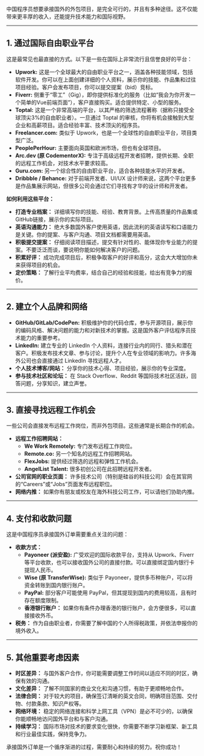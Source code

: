 中国程序员想要承接国外的外包项目，是完全可行的，并且有多种途径。这不仅能带来更丰厚的收入，还能提升技术能力和国际视野。

------



## 1. 通过国际自由职业平台



这是最常见也最直接的方式。以下是一些在国际上非常流行且信誉良好的平台：

- **Upwork:** 这是一个全球最大的自由职业平台之一，涵盖各种技能领域，包括软件开发。你可以在上面创建详细的个人资料，展示你的技能、作品集和过往项目经验。客户会发布项目，你可以提交提案（bid）竞标。
- **Fiverr:** 侧重于“零工”（Gig），即你提供标准化的服务（比如“我会为你开发一个简单的Vue前端页面”），客户直接购买。适合提供特定、小型的服务。
- **Toptal:** 这是一个非常高端的平台，以其严格的筛选流程著称（据称只接受全球顶尖3%的自由职业者）。一旦通过 Toptal 的审核，你将有机会接触到大型企业和高薪项目。适合经验丰富、技术顶尖的程序员。
- **Freelancer.com:** 类似于 Upwork，也是一个全球性的自由职业平台，项目类型广泛。
- **PeoplePerHour:** 主要面向英国和欧洲市场，但也有全球项目。
- **Arc.dev (原 CodementorX):** 专注于高级远程开发者招聘，提供长期、全职的远程工作机会，对技术水平要求较高。
- **Guru.com:** 另一个综合性的自由职业平台，适合各种技能水平的开发者。
- **Dribbble / Behance:** 对于前端开发者、UI/UX 设计师来说，这两个平台更多是作品集展示网站，但很多公司会通过它们寻找有才华的设计师和开发者。

**如何利用这些平台：**

- **打造专业档案：** 详细填写你的技能、经验、教育背景。上传高质量的作品集或GitHub链接，展示你的实际项目。
- **英语沟通能力：** 绝大多数国外客户使用英语，因此流利的英语读写和口语能力是关键。你的提案、与客户沟通、项目文档都需要用英语。
- **积极提交提案：** 仔细阅读项目描述，提交有针对性的、能体现你专业能力的提案。不要泛泛而谈，要说明你能如何解决客户的问题。
- **积累好评：** 成功完成项目后，积极争取客户的好评和高分，这会大大增加你未来获得项目的机会。
- **定价策略：** 了解行业平均费率，结合自己的经验和技能，给出有竞争力的报价。

------



## 2. 建立个人品牌和网络



- **GitHub/GitLab/CodePen:** 积极维护你的代码仓库，参与开源项目，展示你的编码风格、解决问题的能力和对新技术的掌握。这是国外客户评估程序员技术能力的重要参考。
- **LinkedIn:** 建立专业的 LinkedIn 个人资料，连接行业内的同行、猎头和潜在客户。积极发布技术文章、参与讨论，提升个人在专业领域的影响力。许多海外公司也会直接通过 LinkedIn 寻找远程人才。
- **个人技术博客/网站：** 分享你的技术心得、项目经验，展示你的专业深度。
- **参与技术社区和论坛：** 在 Stack Overflow、Reddit 等国际技术社区活跃，回答问题，分享知识，建立声誉。

------



## 3. 直接寻找远程工作机会



一些公司会直接发布远程工作岗位，而非外包项目。这些通常是长期合作的机会。

- **远程工作招聘网站：**
  - **We Work Remotely:** 专门发布远程工作岗位。
  - **Remote.co:** 另一个知名的远程工作招聘网站。
  - **FlexJobs:** 提供经过筛选的远程和弹性工作机会。
  - **AngelList Talent:** 很多初创公司在此招聘远程开发者。
- **公司官网的职业页面：** 许多技术公司（特别是硅谷的科技公司）会在其官网的“Careers”或“Jobs”页面发布远程职位。
- **网络内推：** 如果你有朋友或校友在海外科技公司工作，可以请他们协助内推。

------



## 4. 支付和收款问题



这是中国程序员承接国外订单需要重点关注的问题：

- **收款方式：**
  - **Payoneer (派安盈):** 广受欢迎的国际收款平台，支持从 Upwork、Fiverr 等平台收款，也可以接收国外公司的直接付款。可以直接绑定国内银行卡提现人民币。
  - **Wise (原 TransferWise):** 类似于 Payoneer，提供多币种账户，可以将资金转账到国内银行账户。
  - **PayPal:** 部分客户可能使用 PayPal，但其提现到国内的费用较高，且有时存在额度限制。
  - **香港银行账户：** 如果你有条件办理香港的银行账户，会方便很多，可以直接接收外币。
- **税务：** 作为自由职业者，你需要了解中国的个人所得税政策，并依法申报你的境外收入。

------



## 5. 其他重要考虑因素



- **时区差异：** 与国外客户合作，你可能需要调整工作时间以适应不同的时区，确保有效的沟通。
- **文化差异：** 了解不同国家的商业文化和沟通习惯，有助于更顺畅地合作。
- **法律合同：** 对于较大的项目，确保签订清晰的英文合同，明确项目范围、交付物、付款条款、知识产权等。
- **网络环境：** 稳定的网络连接和科学上网工具（VPN）是必不可少的，以确保你能顺畅地访问国外平台和与客户沟通。
- **持续学习：** 国际市场对技术的要求变化很快，你需要不断学习新框架、新工具和行业最佳实践，保持竞争力。

承接国外订单是一个循序渐进的过程，需要耐心和持续的努力。祝你成功！